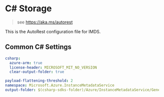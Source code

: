 # C# Storage

> see https://aka.ms/autorest

This is the AutoRest configuration file for IMDS.

## Common C# Settings

``` yaml $(csharp)
csharp:
  azure-arm: true
  license-header: MICROSOFT_MIT_NO_VERSION  
  clear-output-folder: true
```

``` yaml $(csharp) && !$(multiapi) && !$(profile)
payload-flattening-threshold: 2
namespace: Microsoft.Azure.InstanceMetadataService
output-folder: $(csharp-sdks-folder)/Azure/InstanceMetadataService/Generated
```
